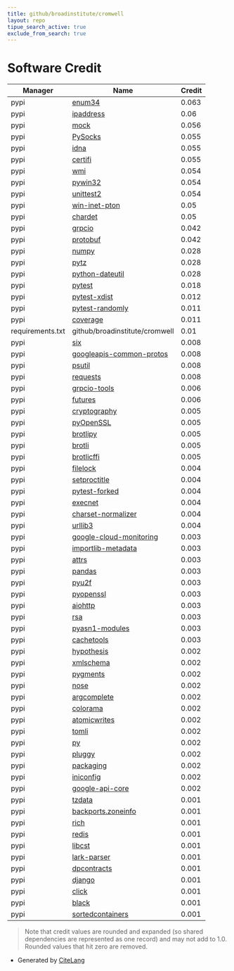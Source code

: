 ```yaml
---
title: github/broadinstitute/cromwell
layout: repo
tipue_search_active: true
exclude_from_search: true
---
```

# Software Credit

|Manager|Name|Credit|
|-------|----|------|
|pypi|[enum34](https://bitbucket.org/stoneleaf/enum34)|0.063|
|pypi|[ipaddress](https://github.com/phihag/ipaddress)|0.06|
|pypi|[mock](http://mock.readthedocs.org/en/latest/)|0.056|
|pypi|[PySocks](https://github.com/Anorov/PySocks)|0.055|
|pypi|[idna](https://github.com/kjd/idna)|0.055|
|pypi|[certifi](https://certifiio.readthedocs.io/en/latest/)|0.055|
|pypi|[wmi](http://timgolden.me.uk/python/wmi.html)|0.054|
|pypi|[pywin32](https://github.com/mhammond/pywin32)|0.054|
|pypi|[unittest2](http://pypi.python.org/pypi/unittest2)|0.054|
|pypi|[win-inet-pton](https://github.com/hickeroar/win_inet_pton)|0.05|
|pypi|[chardet](https://github.com/chardet/chardet)|0.05|
|pypi|[grpcio](https://grpc.io)|0.042|
|pypi|[protobuf](https://developers.google.com/protocol-buffers/)|0.042|
|pypi|[numpy](https://www.numpy.org)|0.028|
|pypi|[pytz](http://pythonhosted.org/pytz)|0.028|
|pypi|[python-dateutil](https://github.com/dateutil/dateutil)|0.028|
|pypi|[pytest](https://docs.pytest.org/en/latest/)|0.018|
|pypi|[pytest-xdist](https://github.com/pytest-dev/pytest-xdist)|0.012|
|pypi|[pytest-randomly](https://pypi.org/project/pytest-randomly)|0.011|
|pypi|[coverage](https://pypi.org/project/coverage)|0.011|
|requirements.txt|github/broadinstitute/cromwell|0.01|
|pypi|[six](https://pypi.org/project/six)|0.008|
|pypi|[googleapis-common-protos](https://github.com/googleapis/python-api-common-protos)|0.008|
|pypi|[psutil](https://github.com/giampaolo/psutil)|0.008|
|pypi|[requests](https://requests.readthedocs.io)|0.008|
|pypi|[grpcio-tools](https://pypi.org/project/grpcio-tools)|0.006|
|pypi|[futures](https://pypi.org/project/futures)|0.006|
|pypi|[cryptography](https://github.com/pyca/cryptography)|0.005|
|pypi|[pyOpenSSL](https://pyopenssl.org/)|0.005|
|pypi|[brotlipy](https://pypi.org/project/brotlipy)|0.005|
|pypi|[brotli](https://pypi.org/project/brotli)|0.005|
|pypi|[brotlicffi](https://pypi.org/project/brotlicffi)|0.005|
|pypi|[filelock](https://pypi.org/project/filelock)|0.004|
|pypi|[setproctitle](https://pypi.org/project/setproctitle)|0.004|
|pypi|[pytest-forked](https://pypi.org/project/pytest-forked)|0.004|
|pypi|[execnet](https://pypi.org/project/execnet)|0.004|
|pypi|[charset-normalizer](https://github.com/ousret/charset_normalizer)|0.004|
|pypi|[urllib3](https://urllib3.readthedocs.io/)|0.004|
|pypi|[google-cloud-monitoring](https://github.com/googleapis/python-monitoring)|0.003|
|pypi|[importlib-metadata](https://pypi.org/project/importlib-metadata)|0.003|
|pypi|[attrs](https://pypi.org/project/attrs)|0.003|
|pypi|[pandas](https://pandas.pydata.org)|0.003|
|pypi|[pyu2f](https://pypi.org/project/pyu2f)|0.003|
|pypi|[pyopenssl](https://pypi.org/project/pyopenssl)|0.003|
|pypi|[aiohttp](https://pypi.org/project/aiohttp)|0.003|
|pypi|[rsa](https://pypi.org/project/rsa)|0.003|
|pypi|[pyasn1-modules](https://pypi.org/project/pyasn1-modules)|0.003|
|pypi|[cachetools](https://pypi.org/project/cachetools)|0.003|
|pypi|[hypothesis](https://hypothesis.works)|0.002|
|pypi|[xmlschema](https://pypi.org/project/xmlschema)|0.002|
|pypi|[pygments](https://pypi.org/project/pygments)|0.002|
|pypi|[nose](https://pypi.org/project/nose)|0.002|
|pypi|[argcomplete](https://pypi.org/project/argcomplete)|0.002|
|pypi|[colorama](https://pypi.org/project/colorama)|0.002|
|pypi|[atomicwrites](https://pypi.org/project/atomicwrites)|0.002|
|pypi|[tomli](https://pypi.org/project/tomli)|0.002|
|pypi|[py](https://pypi.org/project/py)|0.002|
|pypi|[pluggy](https://pypi.org/project/pluggy)|0.002|
|pypi|[packaging](https://pypi.org/project/packaging)|0.002|
|pypi|[iniconfig](https://pypi.org/project/iniconfig)|0.002|
|pypi|[google-api-core](https://github.com/googleapis/python-api-core)|0.002|
|pypi|[tzdata](https://pypi.org/project/tzdata)|0.001|
|pypi|[backports.zoneinfo](https://pypi.org/project/backports.zoneinfo)|0.001|
|pypi|[rich](https://pypi.org/project/rich)|0.001|
|pypi|[redis](https://pypi.org/project/redis)|0.001|
|pypi|[libcst](https://pypi.org/project/libcst)|0.001|
|pypi|[lark-parser](https://pypi.org/project/lark-parser)|0.001|
|pypi|[dpcontracts](https://pypi.org/project/dpcontracts)|0.001|
|pypi|[django](https://pypi.org/project/django)|0.001|
|pypi|[click](https://pypi.org/project/click)|0.001|
|pypi|[black](https://pypi.org/project/black)|0.001|
|pypi|[sortedcontainers](https://pypi.org/project/sortedcontainers)|0.001|


> Note that credit values are rounded and expanded (so shared dependencies are represented as one record) and may not add to 1.0. Rounded values that hit zero are removed.


- Generated by [CiteLang](https://github.com/vsoch/citelang)
